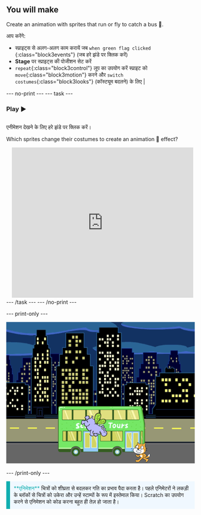 ## You will make

Create an animation with sprites that run or fly to catch a bus 🚌.

आप करेंगे:
+ स्प्राइट्स से अलग-अलग काम करायें जब `when green flag clicked `{:class="block3events"} (जब हरे झंडे पर क्लिक करें)
+ **Stage** पर स्प्राइट्स की पोजीशन सेट करें
+ `repeat`{:class="block3control"} लूप का उपयोग करें स्प्राइट को `move`{:class="block3motion"} करने और `switch costumes`{:class="block3looks"} (कॉस्ट्यूम बदलने) के लिए |

--- no-print --- --- task ---

### Play ▶️
<div style="display: flex; flex-wrap: wrap">
<div style="flex-basis: 200px; flex-grow: 1">  

एनीमेशन देखने के लिए हरे झंडे पर क्लिक करें। 

Which sprites change their costumes to create an animation 🎥 effect?
</div>
<div class="scratch-preview" style="margin-left: 15px;">
  <iframe allowtransparency="true" width="485" height="402" src="https://scratch.mit.edu/projects/embed/724160134/?autostart=false" frameborder="0"></iframe>
</div>
</div>
--- /task --- --- /no-print ---

--- print-only ---

![पूरा किया हुआ प्रोजेक्ट।](images/hippo-flies.png)

--- /print-only ---

<p style="border-left: solid; border-width:10px; border-color: #0faeb0; background-color: aliceblue; padding: 10px;">
<span style="color: #0faeb0">**एनिमेशन**</span> चित्रों को शीघ्रता से बदलकर गति का प्रभाव पैदा करता है। पहले एनिमेटरों ने लकड़ी के ब्लॉकों से चित्रों को उकेरा और उन्हें स्टाम्पों के रूप में इस्तेमाल किया। Scratch का उपयोग करने से एनिमेशन को कोड करना बहुत ही तेज़ हो जाता है।
</p>
